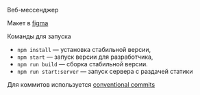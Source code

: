 Веб-мессенджер

Макет в [figma](https://www.figma.com/file/RFINpZyMaJfZUmeLb99NbU/Chat)

Команды для запуска

- `npm install` — установка стабильной версии,
- `npm start` — запуск версии для разработчика,
- `npm run build` — сборка стабильной версии.
- `npm run start:server` — запуск сервера с раздачей статики

Для коммитов используется [conventional commits](https://www.conventionalcommits.org/en/v1.0.0/)
